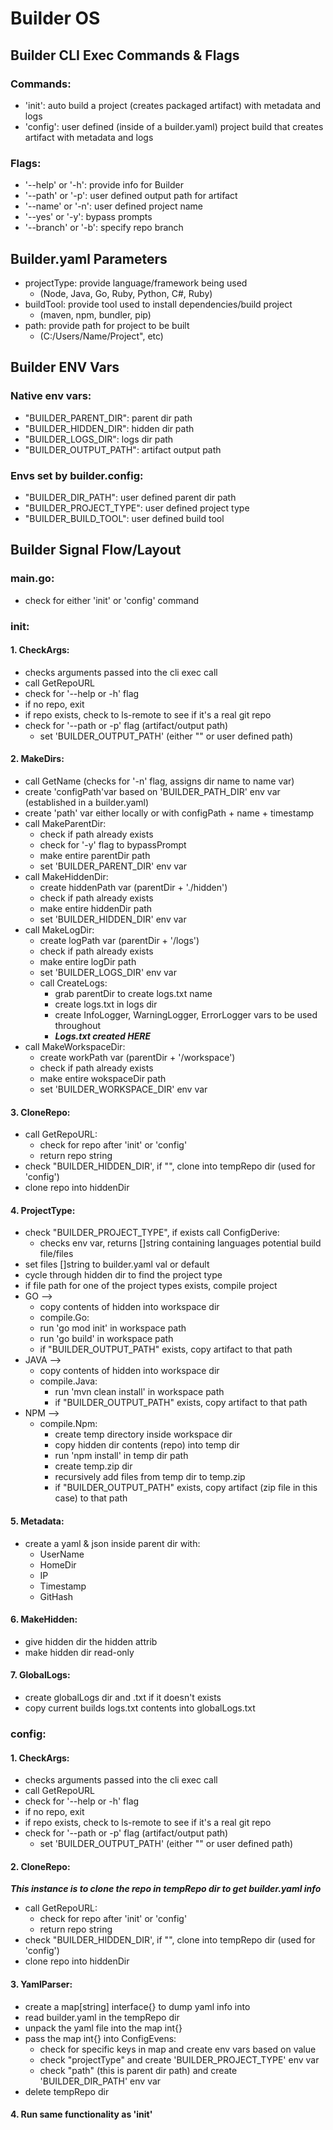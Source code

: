 # Builder OS

## Builder CLI Exec Commands & Flags

### Commands:

- 'init': auto build a project (creates packaged artifact) with metadata and logs
- 'config': user defined (inside of a builder.yaml) project build that creates artifact with metadata and logs

### Flags:

- '--help' or '-h': provide info for Builder
- '--path' or '-p': user defined output path for artifact
- '--name' or '-n': user defined project name
- '--yes' or '-y': bypass prompts
- '--branch' or '-b': specify repo branch

## Builder.yaml Parameters

- projectType: provide language/framework being used
  - (Node, Java, Go, Ruby, Python, C#, Ruby)
- buildTool: provide tool used to install dependencies/build project
  - (maven, npm, bundler, pip)
- path: provide path for project to be built
  - (C:/Users/Name/Project", etc)

## Builder ENV Vars

### Native env vars:

- "BUILDER_PARENT_DIR": parent dir path
- "BUILDER_HIDDEN_DIR": hidden dir path
- "BUILDER_LOGS_DIR": logs dir path
- "BUILDER_OUTPUT_PATH": artifact output path

### Envs set by builder.config:

- "BUILDER_DIR_PATH": user defined parent dir path
- "BUILDER_PROJECT_TYPE": user defined project type
- "BUILDER_BUILD_TOOL": user defined build tool

## Builder Signal Flow/Layout

### main.go:

- check for either 'init' or 'config' command

### init:

#### 1. CheckArgs:

- checks arguments passed into the cli exec call
- call GetRepoURL
- check for '--help or -h' flag
- if no repo, exit
- if repo exists, check to ls-remote to see if it's a real git repo
- check for '--path or -p' flag (artifact/output path)
  - set 'BUILDER_OUTPUT_PATH' (either "" or user defined path)

#### 2. MakeDirs:

- call GetName (checks for '-n' flag, assigns dir name to name var)
- create 'configPath'var based on 'BUILDER_PATH_DIR' env var (established in a builder.yaml)
- create 'path' var either locally or with configPath + name + timestamp
- call MakeParentDir:
  - check if path already exists
  - check for '-y' flag to bypassPrompt
  - make entire parentDir path
  - set 'BUILDER_PARENT_DIR' env var
- call MakeHiddenDir:
  - create hiddenPath var (parentDir + './hidden')
  - check if path already exists
  - make entire hiddenDir path
  - set 'BUILDER_HIDDEN_DIR' env var
- call MakeLogDir:
  - create logPath var (parentDir + '/logs')
  - check if path already exists
  - make entire logDir path
  - set 'BUILDER_LOGS_DIR' env var
  - call CreateLogs:
    - grab parentDir to create logs.txt name
    - create logs.txt in logs dir
    - create InfoLogger, WarningLogger, ErrorLogger vars to be used throughout
    - **_Logs.txt created HERE_**
- call MakeWorkspaceDir:
  - create workPath var (parentDir + '/workspace')
  - check if path already exists
  - make entire wokspaceDir path
  - set 'BUILDER_WORKSPACE_DIR' env var

#### 3. CloneRepo:

- call GetRepoURL:
  - check for repo after 'init' or 'config'
  - return repo string
- check "BUILDER_HIDDEN_DIR', if "", clone into tempRepo dir (used for 'config')
- clone repo into hiddenDir

#### 4. ProjectType:

- check "BUILDER_PROJECT_TYPE", if exists call ConfigDerive:
  - checks env var, returns []string containing languages potential build file/files
- set files []string to builder.yaml val or default
- cycle through hidden dir to find the project type
- if file path for one of the project types exists, compile project
- GO -->
  - copy contents of hidden into workspace dir
  - compile.Go:
  - run 'go mod init' in workspace path
  - run 'go build' in workspace path
  - if "BUILDER_OUTPUT_PATH" exists, copy artifact to that path
- JAVA -->
  - copy contents of hidden into workspace dir
  - compile.Java:
    - run 'mvn clean install' in workspace path
    - if "BUILDER_OUTPUT_PATH" exists, copy artifact to that path
- NPM -->
  - compile.Npm:
    - create temp directory inside workspace dir
    - copy hidden dir contents (repo) into temp dir
    - run 'npm install' in temp dir path
    - create temp.zip dir
    - recursively add files from temp dir to temp.zip
    - if "BUILDER_OUTPUT_PATH" exists, copy artifact (zip file in this case) to that path

#### 5. Metadata:

- create a yaml & json inside parent dir with:
  - UserName
  - HomeDir
  - IP
  - Timestamp
  - GitHash

#### 6. MakeHidden:

- give hidden dir the hidden attrib
- make hidden dir read-only

#### 7. GlobalLogs:

- create globalLogs dir and .txt if it doesn't exists
- copy current builds logs.txt contents into globalLogs.txt

### config:

#### 1. CheckArgs:

- checks arguments passed into the cli exec call
- call GetRepoURL
- check for '--help or -h' flag
- if no repo, exit
- if repo exists, check to ls-remote to see if it's a real git repo
- check for '--path or -p' flag (artifact/output path)
  - set 'BUILDER_OUTPUT_PATH' (either "" or user defined path)

#### 2. CloneRepo:

**_This instance is to clone the repo in tempRepo dir to get builder.yaml info_**

- call GetRepoURL:
  - check for repo after 'init' or 'config'
  - return repo string
- check "BUILDER_HIDDEN_DIR', if "", clone into tempRepo dir (used for 'config')
- clone repo into hiddenDir

#### 3. YamlParser:

- create a map[string] interface{} to dump yaml info into
- read builder.yaml in the tempRepo dir
- unpack the yaml file into the map int{}
- pass the map int{} into ConfigEvens:
  - check for specific keys in map and create env vars based on value
  - check "projectType" and create 'BUILDER_PROJECT_TYPE' env var
  - check "path" (this is parent dir path) and create 'BUILDER_DIR_PATH' env var
- delete tempRepo dir

#### 4. Run same functionality as 'init'
